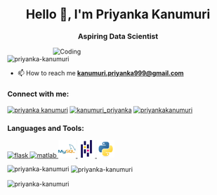 <h1 align="center">Hello 👋, I'm Priyanka Kanumuri</h1>
<h3 align="center">Aspiring Data Scientist</h3>

<img align="right" alt="Coding" width="400" src="https://eforms.com/images/2016/08/Step-2-%E2%80%93-Draft-a-Release-of-Liability-550x309.png">


<p align="left"> <img src="https://komarev.com/ghpvc/?username=priyanka-kanumuri&label=Profile%20views&color=0e75b6&style=flat" alt="priyanka-kanumuri" /> </p>

- 📫 How to reach me **kanumuri.priyanka999@gmail.com**

<h3 align="left">Connect with me:</h3>
<p align="left">
<a href="https://www.linkedin.com/in/priyanka-kanumuri-a09a452b2/" target="blank"><img align="center" src="https://raw.githubusercontent.com/rahuldkjain/github-profile-readme-generator/master/src/images/icons/Social/linked-in-alt.svg" alt="priyanka kanumuri" height="30" width="40" /></a>
<a href="https://www.instagram.com/__serenity__soul__/" target="blank"><img align="center" src="https://raw.githubusercontent.com/rahuldkjain/github-profile-readme-generator/master/src/images/icons/Social/instagram.svg" alt="kanumuri_priyanka" height="30" width="40" /></a>
<a href="https://www.hackerrank.com/priyankakanumuri" target="blank"><img align="center" src="https://raw.githubusercontent.com/rahuldkjain/github-profile-readme-generator/master/src/images/icons/Social/hackerrank.svg" alt="priyankakanumuri" height="30" width="40" /></a>
</p>

<h3 align="left">Languages and Tools:</h3>
<p align="left"> <a href="https://flask.palletsprojects.com/" target="_blank" rel="noreferrer"> <img src="https://www.vectorlogo.zone/logos/pocoo_flask/pocoo_flask-icon.svg" alt="flask" width="40" height="40"/> </a> <a href="https://www.mathworks.com/" target="_blank" rel="noreferrer"> <img src="https://upload.wikimedia.org/wikipedia/commons/2/21/Matlab_Logo.png" alt="matlab" width="40" height="40"/> </a> <a href="https://www.mysql.com/" target="_blank" rel="noreferrer"> <img src="https://raw.githubusercontent.com/devicons/devicon/master/icons/mysql/mysql-original-wordmark.svg" alt="mysql" width="40" height="40"/> </a> <a href="https://pandas.pydata.org/" target="_blank" rel="noreferrer"> <img src="https://raw.githubusercontent.com/devicons/devicon/2ae2a900d2f041da66e950e4d48052658d850630/icons/pandas/pandas-original.svg" alt="pandas" width="40" height="40"/> </a> <a href="https://www.python.org" target="_blank" rel="noreferrer"> <img src="https://raw.githubusercontent.com/devicons/devicon/master/icons/python/python-original.svg" alt="python" width="40" height="40"/> </a> </p>

<p><img align="left" src="https://github-readme-stats.vercel.app/api/top-langs?username=priyanka-kanumuri&show_icons=true&locale=en&layout=compact" alt="priyanka-kanumuri" /></p>

<p>&nbsp;<img align="center" src="https://github-readme-stats.vercel.app/api?username=priyanka-kanumuri&show_icons=true&locale=en" alt="priyanka-kanumuri" /></p>

<p><img align="center" src="https://github-readme-streak-stats.herokuapp.com/?user=priyanka-kanumuri&" alt="priyanka-kanumuri" /></p>





